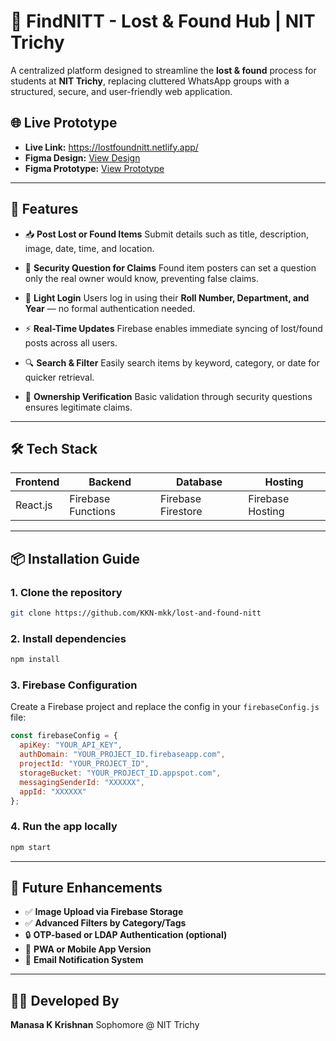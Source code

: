 
# 🎒 FindNITT - Lost & Found Hub | NIT Trichy

A centralized platform designed to streamline the **lost & found** process for students at **NIT Trichy**, replacing cluttered WhatsApp groups with a structured, secure, and user-friendly web application.

## 🌐 Live Prototype
* **Live Link:** https://lostfoundnitt.netlify.app/
* **Figma Design:** [View Design](https://www.figma.com/design/5ZnwVWdP4aX8dSxWHXHS1j/TC_SOFTWARE_TASK?node-id=0-1&t=GONP7c7e3uxxXvMm-1)
* **Figma Prototype:** [View Prototype](https://www.figma.com/proto/5ZnwVWdP4aX8dSxWHXHS1j/TC_SOFTWARE_TASK?page-id=0%3A1&node-id=5-3&p=f&viewport=-39%2C197%2C0.32&t=H6HeVEKFxs91cObd-1&scaling=min-zoom&content-scaling=fixed&starting-point-node-id=5%3A3)

---

## 🚀 Features

* 📥 **Post Lost or Found Items**
  Submit details such as title, description, image, date, time, and location.

* 🔐 **Security Question for Claims**
  Found item posters can set a question only the real owner would know, preventing false claims.

* 👤 **Light Login**
  Users log in using their **Roll Number, Department, and Year** — no formal authentication needed.

* ⚡ **Real-Time Updates**
  Firebase enables immediate syncing of lost/found posts across all users.

* 🔍 **Search & Filter**
  Easily search items by keyword, category, or date for quicker retrieval.

* 🧠 **Ownership Verification**
  Basic validation through security questions ensures legitimate claims.

---

## 🛠 Tech Stack

| Frontend | Backend            | Database           | Hosting          |
| -------- | ------------------ | ------------------ | ---------------- |
| React.js | Firebase Functions | Firebase Firestore | Firebase Hosting |

---

## 📦 Installation Guide

### 1. Clone the repository

```bash
git clone https://github.com/KKN-mkk/lost-and-found-nitt
```

### 2. Install dependencies

```bash
npm install
```

### 3. Firebase Configuration

Create a Firebase project and replace the config in your `firebaseConfig.js` file:

```js
const firebaseConfig = {
  apiKey: "YOUR_API_KEY",
  authDomain: "YOUR_PROJECT_ID.firebaseapp.com",
  projectId: "YOUR_PROJECT_ID",
  storageBucket: "YOUR_PROJECT_ID.appspot.com",
  messagingSenderId: "XXXXXX",
  appId: "XXXXXX"
};
```

### 4. Run the app locally

```bash
npm start
```

---

## 📌 Future Enhancements

* ✅ **Image Upload via Firebase Storage**
* ✅ **Advanced Filters by Category/Tags**
* 🔒 **OTP-based or LDAP Authentication (optional)**
* 📲 **PWA or Mobile App Version**
* 📧 **Email Notification System**

---


## 👨‍💻 Developed By

**Manasa K Krishnan**
Sophomore @ NIT Trichy

